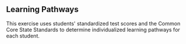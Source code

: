 ## Learning Pathways 

This exercise uses students' standardized test scores and the Common Core State Standards to determine individualized learning pathways for each student.

